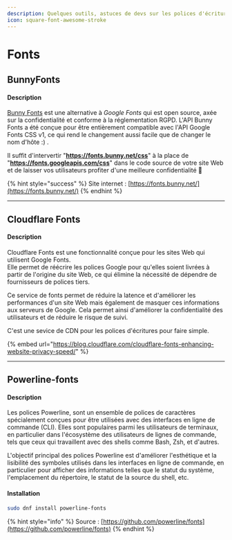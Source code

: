 ```yaml
---
description: Quelques outils, astuces de devs sur les polices d'écritures
icon: square-font-awesome-stroke
---
```


# Fonts

## BunnyFonts

#### Description

[Bunny Fonts](https://fonts.bunny.net/) est une alternative à _Google Fonts_ qui est open source, axée sur la confidentialité et conforme à la réglementation RGPD. L'API Bunny Fonts a été conçue pour être entièrement compatible avec l'API Google Fonts CSS v1, ce qui rend le changement aussi facile que de changer le nom d'hôte :) .

Il suffit d'intervertir "**https://fonts.bunny.net/css**" à la place de "**https://fonts.googleapis.com/css**" dans le code source de votre site Web et de laisser vos utilisateurs profiter d'une meilleure confidentialité :tada:

{% hint style="success" %}
Site internet : [https://fonts.bunny.net/](https://fonts.bunny.net/)
{% endhint %}

***

## Cloudflare Fonts

#### Description

Cloudflare Fonts est une fonctionnalité conçue pour les sites Web qui utilisent Google Fonts.\
Elle permet de réécrire les polices Google pour qu'elles soient livrées à partir de l'origine du site Web, ce qui élimine la nécessité de dépendre de fournisseurs de polices tiers.

Ce service de fonts permet de réduire la latence et d'améliorer les performances d'un site Web mais également de masquer ces informations aux serveurs de Google. Cela permet ainsi d'améliorer la confidentialité des utilisateurs et de réduire le risque de suivi.

C'est une sevice de CDN pour les polices d'écritures pour faire simple.

{% embed url="https://blog.cloudflare.com/cloudflare-fonts-enhancing-website-privacy-speed/" %}

***

## Powerline-fonts

#### Description

Les polices Powerline, sont un ensemble de polices de caractères spécialement conçues pour être utilisées avec des interfaces en ligne de commande (CLI). Elles sont populaires parmi les utilisateurs de terminaux, en particulier dans l'écosystème des utilisateurs de lignes de commande, tels que ceux qui travaillent avec des shells comme Bash, Zsh, et d'autres.

L'objectif principal des polices Powerline est d'améliorer l'esthétique et la lisibilité des symboles utilisés dans les interfaces en ligne de commande, en particulier pour afficher des informations telles que le statut du système, l'emplacement du répertoire, le statut de la source du shell, etc.

#### Installation

```bash
sudo dnf install powerline-fonts
```

{% hint style="info" %}
Source  : [https://github.com/powerline/fonts](https://github.com/powerline/fonts)
{% endhint %}
